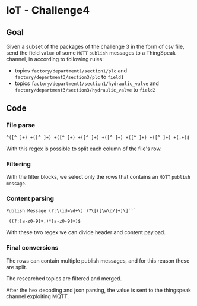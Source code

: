 # IoT - Challenge4

## Goal

Given a subset of the packages of the challenge 3 in the form of csv file, send the field `value` of some `MQTT` `publish` messages to a ThingSpeak channel, in according to following rules:

- topics `factory/department1/section1/plc` and `factory/department3/section3/plc` to `field1`
- topics `factory/department1/section1/hydraulic_valve` and `factory/department3/section3/hydraulic_valve` to `field2`

## Code

### File parse

```regexp
^([^ ]+) +([^ ]+) +([^ ]+) +([^ ]+) +([^ ]+) +([^ ]+) +([^ ]+) +(.+)$
```

With this regex is possible to split each column of the file's row.

### Filtering

With the filter blocks, we select only the rows that contains an `MQTT` `publish message`.

### Content parsing

```regexp
Publish Message (?:\(id=\d+\) )?\[([\w\d/]+)\]```
```

```regexp
 ((?:[a-z0-9]+,)*[a-z0-9]+)$
```

With these two regex we can divide header and content payload.

### Final conversions

 The rows can contain multiple publish messages, and for this reason these are split.
 
 The researched topics are filtered and merged.
 
 After the hex decoding and json parsing, the value is sent to the thingspeak channel exploiting MQTT.